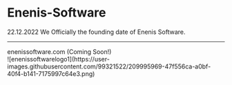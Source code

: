 # Enenis-Software
22.12.2022 We Officially the founding date of Enenis Software.
<br>

<hr>
enenissoftware.com (Coming Soon!)

<br>
![enenissoftwarelogo1](https://user-images.githubusercontent.com/99321522/209995969-47f556ca-a0bf-40f4-b141-7175997c64e3.png)
